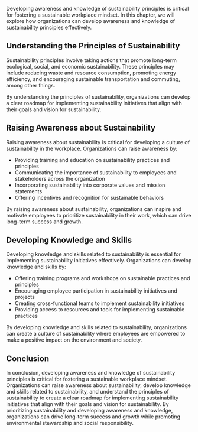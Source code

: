 
Developing awareness and knowledge of sustainability principles is critical for fostering a sustainable workplace mindset. In this chapter, we will explore how organizations can develop awareness and knowledge of sustainability principles effectively.

Understanding the Principles of Sustainability
----------------------------------------------

Sustainability principles involve taking actions that promote long-term ecological, social, and economic sustainability. These principles may include reducing waste and resource consumption, promoting energy efficiency, and encouraging sustainable transportation and commuting, among other things.

By understanding the principles of sustainability, organizations can develop a clear roadmap for implementing sustainability initiatives that align with their goals and vision for sustainability.

Raising Awareness about Sustainability
--------------------------------------

Raising awareness about sustainability is critical for developing a culture of sustainability in the workplace. Organizations can raise awareness by:

* Providing training and education on sustainability practices and principles
* Communicating the importance of sustainability to employees and stakeholders across the organization
* Incorporating sustainability into corporate values and mission statements
* Offering incentives and recognition for sustainable behaviors

By raising awareness about sustainability, organizations can inspire and motivate employees to prioritize sustainability in their work, which can drive long-term success and growth.

Developing Knowledge and Skills
-------------------------------

Developing knowledge and skills related to sustainability is essential for implementing sustainability initiatives effectively. Organizations can develop knowledge and skills by:

* Offering training programs and workshops on sustainable practices and principles
* Encouraging employee participation in sustainability initiatives and projects
* Creating cross-functional teams to implement sustainability initiatives
* Providing access to resources and tools for implementing sustainable practices

By developing knowledge and skills related to sustainability, organizations can create a culture of sustainability where employees are empowered to make a positive impact on the environment and society.

Conclusion
----------

In conclusion, developing awareness and knowledge of sustainability principles is critical for fostering a sustainable workplace mindset. Organizations can raise awareness about sustainability, develop knowledge and skills related to sustainability, and understand the principles of sustainability to create a clear roadmap for implementing sustainability initiatives that align with their goals and vision for sustainability. By prioritizing sustainability and developing awareness and knowledge, organizations can drive long-term success and growth while promoting environmental stewardship and social responsibility.
